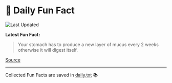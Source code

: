 # 🌟 Daily Fun Fact

![Last Updated](https://img.shields.io/badge/Last_Updated-2025_05_05-blue?style=flat-square)

**Latest Fun Fact:**

> Your stomach has to produce a new layer of mucus every 2 weeks otherwise it will digest itself.

[Source](http://www.djtech.net/humor/useless_facts.htm)

---

Collected Fun Facts are saved in [daily.txt](daily.txt) 📚
